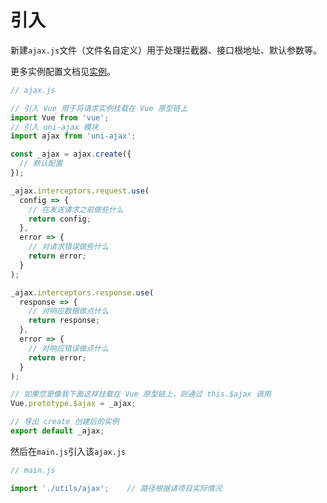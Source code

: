 # 引入

新建`ajax.js`文件（文件名自定义）用于处理拦截器、接口根地址、默认参数等。

更多实例配置文档见[实例](/config.html)。

```JavaScript
// ajax.js

// 引入 Vue 用于将请求实例挂载在 Vue 原型链上
import Vue from 'vue';
// 引入 uni-ajax 模块
import ajax from 'uni-ajax';

const _ajax = ajax.create({
  // 默认配置
});

_ajax.interceptors.request.use(
  config => {
    // 在发送请求之前做些什么
    return config;
  },
  error => {
    // 对请求错误做些什么
    return error;
  }
);

_ajax.interceptors.response.use(
  response => {
    // 对响应数据做点什么
    return response;
  },
  error => {
    // 对响应错误做点什么
    return error;
  }
);

// 如果您是像我下面这样挂载在 Vue 原型链上，则通过 this.$ajax 调用
Vue.prototype.$ajax = _ajax;

// 导出 create 创建后的实例
export default _ajax;
```

然后在`main.js`引入该`ajax.js`

```JavaScript
// main.js

import './utils/ajax';    // 路径根据请项目实际情况
```
